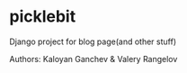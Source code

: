 # picklebit

Django project for blog page(and other stuff)

Authors: Kaloyan Ganchev & Valery Rangelov
